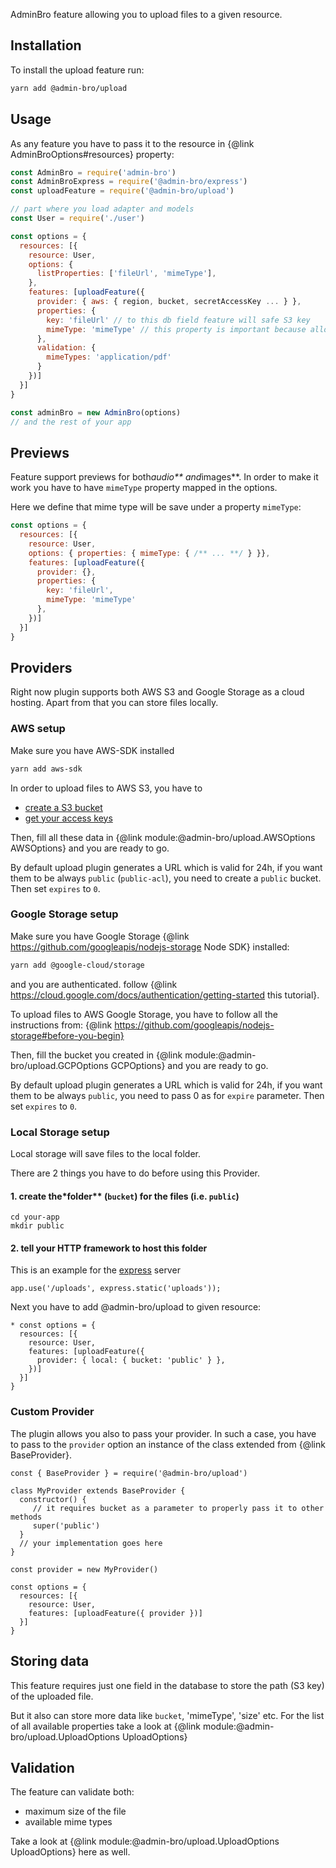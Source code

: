 AdminBro feature allowing you to upload files to a given resource.

## Installation

To install the upload feature run:

```bash
yarn add @admin-bro/upload
```

## Usage

As any feature you have to pass it to the resource in {@link AdminBroOptions#resources}
property:

```javascript
const AdminBro = require('admin-bro')
const AdminBroExpress = require('@admin-bro/express')
const uploadFeature = require('@admin-bro/upload')

// part where you load adapter and models
const User = require('./user')

const options = {
  resources: [{
    resource: User,
    options: {
      listProperties: ['fileUrl', 'mimeType'],
    },
    features: [uploadFeature({
      provider: { aws: { region, bucket, secretAccessKey ... } },
      properties: {
        key: 'fileUrl' // to this db field feature will safe S3 key
        mimeType: 'mimeType' // this property is important because allows to have previews
      },
      validation: {
        mimeTypes: 'application/pdf'
      }
    })]
  }]
}

const adminBro = new AdminBro(options)
// and the rest of your app
```

## Previews

Feature support previews for both*audio** and*images**.
In order to make it work you have to have `mimeType` property mapped in the options.

Here we define that mime type will be save under a property `mimeType`:

```javascript
const options = {
  resources: [{
    resource: User,
    options: { properties: { mimeType: { /** ... **/ } }},
    features: [uploadFeature({
      provider: {},
      properties: {
        key: 'fileUrl',
        mimeType: 'mimeType'
      },
    })]
  }]
}
```

## Providers

Right now plugin supports both AWS S3 and Google Storage as a cloud hosting. Apart from that
you can store files locally.

### AWS setup

Make sure you have AWS-SDK installed

```bash
yarn add aws-sdk
```

In order to upload files to AWS S3, you have to
- [create a S3 bucket](https://docs.aws.amazon.com/AmazonS3/latest/user-guide/create-bucket.html)
- [get your access keys](https://docs.aws.amazon.com/powershell/latest/userguide/pstools-appendix-sign-up.html)

Then, fill all these data in {@link module:@admin-bro/upload.AWSOptions AWSOptions}
and you are ready to go.

By default upload plugin generates a URL which is valid for 24h, if you want them to be always
`public` (`public-acl`), you need to create a `public` bucket. Then set `expires` to `0`.

### Google Storage setup

Make sure you have Google Storage {@link https://github.com/googleapis/nodejs-storage Node SDK}
installed:

```sh
yarn add @google-cloud/storage
```


and you are authenticated. follow {@link https://cloud.google.com/docs/authentication/getting-started this tutorial}.

To upload files to AWS Google Storage, you have to follow all the instructions from:
{@link https://github.com/googleapis/nodejs-storage#before-you-begin}

Then, fill the bucket you created in {@link module:@admin-bro/upload.GCPOptions GCPOptions}
and you are ready to go.

By default upload plugin generates a URL which is valid for 24h, if you want them to be always
`public`, you need to pass 0 as for `expire` parameter. Then set `expires` to `0`.

### Local Storage setup

Local storage will save files to the local folder.

There are 2 things you have to do before using this Provider.

#### 1. create the*folder** (`bucket`) for the files (i.e. `public`)

```
cd your-app
mkdir public
```

#### 2. tell your HTTP framework to host this folder

This is an example for the [express](https://expressjs.com) server

```
app.use('/uploads', express.static('uploads'));
```

Next you have to add @admin-bro/upload to given resource:

```
* const options = {
  resources: [{
    resource: User,
    features: [uploadFeature({
      provider: { local: { bucket: 'public' } },
    })]
  }]
}
```

### Custom Provider

The plugin allows you also to pass your provider. In such a case, you have to pass to the `provider`
option an instance of the class extended from {@link BaseProvider}.

```
const { BaseProvider } = require('@admin-bro/upload')

class MyProvider extends BaseProvider {
  constructor() {
     // it requires bucket as a parameter to properly pass it to other methods
     super('public')
  }
  // your implementation goes here
}

const provider = new MyProvider()

const options = {
  resources: [{
    resource: User,
    features: [uploadFeature({ provider })]
  }]
}
```

## Storing data

This feature requires just one field in the database to store the
path (S3 key) of the uploaded file.

But it also can store more data like `bucket`, 'mimeType', 'size' etc.
For the list of all available properties take a look at
{@link module:@admin-bro/upload.UploadOptions UploadOptions}

## Validation

The feature can validate both:
- maximum size of the file
- available mime types

Take a look at {@link module:@admin-bro/upload.UploadOptions UploadOptions} here as well.
